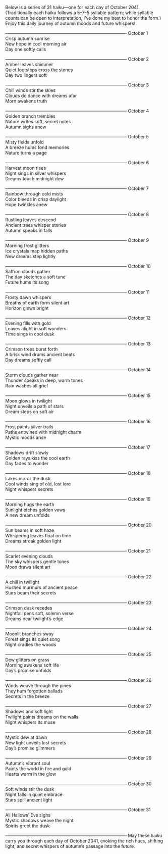 Below is a series of 31 haiku—one for each day of October 2041. (Traditionally each haiku follows a 5–7–5 syllable pattern; while syllable counts can be open to interpretation, I’ve done my best to honor the form.) Enjoy this daily journey of autumn moods and future whispers!

–––––––––––––––––––––––––––––––––––––––––––––––––––––––
October 1  
Crisp autumn sunrise  
New hope in cool morning air  
Day one softly calls

–––––––––––––––––––––––––––––––––––––––––––––––––––––––
October 2  
Amber leaves shimmer  
Quiet footsteps cross the stones  
Day two lingers soft

–––––––––––––––––––––––––––––––––––––––––––––––––––––––
October 3  
Chill winds stir the skies  
Clouds do dance with dreams afar  
Morn awakens truth

–––––––––––––––––––––––––––––––––––––––––––––––––––––––
October 4  
Golden branch trembles  
Nature writes soft, secret notes  
Autumn sighs anew

–––––––––––––––––––––––––––––––––––––––––––––––––––––––
October 5  
Misty fields unfold  
A breeze hums fond memories  
Nature turns a page

–––––––––––––––––––––––––––––––––––––––––––––––––––––––
October 6  
Harvest moon rises  
Night sings in silver whispers  
Dreams touch midnight dew

–––––––––––––––––––––––––––––––––––––––––––––––––––––––
October 7  
Rainbow through cold mists  
Color bleeds in crisp daylight  
Hope twinkles anew

–––––––––––––––––––––––––––––––––––––––––––––––––––––––
October 8  
Rustling leaves descend  
Ancient trees whisper stories  
Autumn speaks in falls

–––––––––––––––––––––––––––––––––––––––––––––––––––––––
October 9  
Morning frost glitters  
Ice crystals map hidden paths  
New dreams step lightly

–––––––––––––––––––––––––––––––––––––––––––––––––––––––
October 10  
Saffron clouds gather  
The day sketches a soft tune  
Future hums its song

–––––––––––––––––––––––––––––––––––––––––––––––––––––––
October 11  
Frosty dawn whispers  
Breaths of earth form silent art  
Horizon glows bright

–––––––––––––––––––––––––––––––––––––––––––––––––––––––
October 12  
Evening fills with gold  
Leaves alight in soft wonders  
Time sings in cool dusk

–––––––––––––––––––––––––––––––––––––––––––––––––––––––
October 13  
Crimson trees burst forth  
A brisk wind drums ancient beats  
Day dreams softly call

–––––––––––––––––––––––––––––––––––––––––––––––––––––––
October 14  
Storm clouds gather near  
Thunder speaks in deep, warm tones  
Rain washes all grief

–––––––––––––––––––––––––––––––––––––––––––––––––––––––
October 15  
Moon glows in twilight  
Night unveils a path of stars  
Dream steps on soft air

–––––––––––––––––––––––––––––––––––––––––––––––––––––––
October 16  
Frost paints silver trails  
Paths entwined with midnight charm  
Mystic moods arise

–––––––––––––––––––––––––––––––––––––––––––––––––––––––
October 17  
Shadows drift slowly  
Golden rays kiss the cool earth  
Day fades to wonder

–––––––––––––––––––––––––––––––––––––––––––––––––––––––
October 18  
Lakes mirror the dusk  
Cool winds sing of old, lost lore  
Night whispers secrets

–––––––––––––––––––––––––––––––––––––––––––––––––––––––
October 19  
Morning hugs the earth  
Sunlight etches golden vows  
A new dream unfolds

–––––––––––––––––––––––––––––––––––––––––––––––––––––––
October 20  
Sun beams in soft haze  
Whispering leaves float on time  
Dreams streak golden light

–––––––––––––––––––––––––––––––––––––––––––––––––––––––
October 21  
Scarlet evening clouds  
The sky whispers gentle tones  
Moon draws silent art

–––––––––––––––––––––––––––––––––––––––––––––––––––––––
October 22  
A chill in twilight  
Hushed murmurs of ancient peace  
Stars beam their secrets

–––––––––––––––––––––––––––––––––––––––––––––––––––––––
October 23  
Crimson dusk recedes  
Nightfall pens soft, solemn verse  
Dreams near twilight’s edge

–––––––––––––––––––––––––––––––––––––––––––––––––––––––
October 24  
Moonlit branches sway  
Forest sings its quiet song  
Night cradles the woods

–––––––––––––––––––––––––––––––––––––––––––––––––––––––
October 25  
Dew glitters on grass  
Morning awakens soft life  
Day’s promise unfolds

–––––––––––––––––––––––––––––––––––––––––––––––––––––––
October 26  
Winds weave through the pines  
They hum forgotten ballads  
Secrets in the breeze

–––––––––––––––––––––––––––––––––––––––––––––––––––––––
October 27  
Shadows and soft light  
Twilight paints dreams on the walls  
Night whispers its muse

–––––––––––––––––––––––––––––––––––––––––––––––––––––––
October 28  
Mystic dew at dawn  
New light unveils lost secrets  
Day’s promise glimmers

–––––––––––––––––––––––––––––––––––––––––––––––––––––––
October 29  
Autumn’s vibrant soul  
Paints the world in fire and gold  
Hearts warm in the glow

–––––––––––––––––––––––––––––––––––––––––––––––––––––––
October 30  
Soft winds stir the dusk  
Night falls in quiet embrace  
Stars spill ancient light

–––––––––––––––––––––––––––––––––––––––––––––––––––––––
October 31  
All Hallows’ Eve sighs  
Mystic shadows weave the night  
Spirits greet the dusk

–––––––––––––––––––––––––––––––––––––––––––––––––––––––
May these haiku carry you through each day of October 2041, evoking the rich hues, shifting light, and secret whispers of autumn’s passage into the future.
